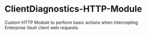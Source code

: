ClientDiagnostics-HTTP-Module
=============================

Custom HTTP Module to perform basic actions when intercepting Enterprise Vault client web requests.
